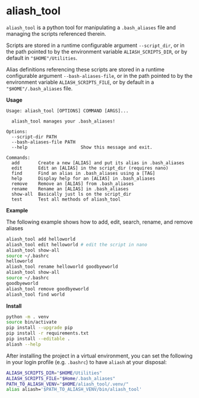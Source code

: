 # aliash_tool

`aliash_tool` is a python tool for manipulating a `.bash_aliases` file and managing
the scripts referenced therein.

Scripts are stored in a runtime configurable argument `--script_dir`, or in the
path pointed to by the environment variable `ALIASH_SCRIPTS_DIR`, or by default
in `"$HOME"/Utilities`.

Alias definitions referencing these scripts are stored in a runtime configurable
argument `--bash-aliases-file`, or in the path pointed to by the environment variable `ALIASH_SCRIPTS_FILE`, or by default in a `"$HOME"/.bash_aliases` file.

**Usage**

```
Usage: aliash_tool [OPTIONS] COMMAND [ARGS]...

  aliash_tool manages your .bash_aliases!

Options:
  --script-dir PATH
  --bash-aliases-file PATH
  --help                    Show this message and exit.

Commands:
  add       Create a new [ALIAS] and put its alias in .bash_aliases
  edit      Edit an [ALIAS] in the script_dir (requires nano)
  find      Find an alias in .bash_aliases using a [TAG]
  help      Display help for an [ALIAS] in .bash_aliases
  remove    Remove an [ALIAS] from .bash_aliases
  rename    Rename an [ALIAS] in .bash_aliases
  show-all  Basically just ls on the script_dir
  test      Test all methods of aliash_tool
```

**Example**

The following example shows how to add, edit, search, rename, and remove aliases

```bash
aliash_tool add helloworld
aliash_tool edit helloworld # edit the script in nano
aliash_tool show-all
source ~/.bashrc
helloworld
aliash_tool rename helloworld goodbyeworld
aliash_tool show-all
source ~/.bashrc
goodbyeworld
aliash_tool remove goodbyeworld
aliash_tool find world
```

**Install**

```bash
python -m . venv
source bin/activate
pip install --upgrade pip
pip install -r requirements.txt
pip install --editable .
aliash --help
```

After installing the project in a virtual environment, you can set the following
in your login profile (e.g. `.bashrc`) to have `aliash` at your disposal:

```bash
ALIASH_SCRIPTS_DIR="$HOME/Utilities"
ALIASH_SCRIPTS_FILE="$Home/.bash_aliases"
PATH_TO_ALIASH_VENV="$HOME/aliash_tool/.venv/"
alias aliash='$PATH_TO_ALIASH_VENV/bin/aliash_tool'
```
